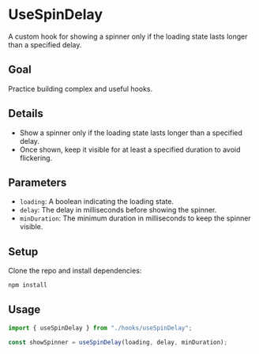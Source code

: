 # UseSpinDelay

A custom hook for showing a spinner only if the loading state lasts longer than a specified delay.

## Goal

Practice building complex and useful hooks.

## Details

- Show a spinner only if the loading state lasts longer than a specified delay.
- Once shown, keep it visible for at least a specified duration to avoid flickering.

## Parameters

- `loading`: A boolean indicating the loading state.
- `delay`: The delay in milliseconds before showing the spinner.
- `minDuration`: The minimum duration in milliseconds to keep the spinner visible.

## Setup

Clone the repo and install dependencies:

```bash
npm install
```

## Usage

```ts
import { useSpinDelay } from "./hooks/useSpinDelay";

const showSpinner = useSpinDelay(loading, delay, minDuration);
```

